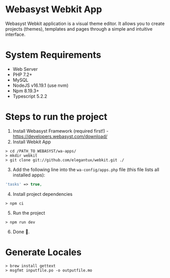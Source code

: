 # Webasyst Webkit App

Webasyst Webkit application is a visual theme editor. It allows you to create projects (themes), templates and pages through a simple and intuitive interface.

# System Requirements

* Web Server
* PHP 7.2+
* MySQL
* NodeJS v16.19.1 (use nvm)
* Npm 8.19.3+
* Typescript 5.2.2

# Steps to run the project
1. Install Webasyst Framework (required first!) - https://developers.webasyst.com/download/
2. Install Webkit App
```SHELL
> cd /PATH_TO_WEBASYST/wa-apps/
> mkdir webkit
> git clone git://github.com/elegantux/webkit.git ./
```
3. Add the following line into the ```wa-config/apps.php``` file (this file lists all installed apps):
```php
'tasks' => true,
```
4. Install project dependencies
```SHELL
> npm ci
```
5. Run the project
```SHELL
> npm run dev
```
6. Done 🎉.

# Generate Locales
```SHELl
> brew install gettext
> msgfmt inputfile.po -o outputfile.mo
```